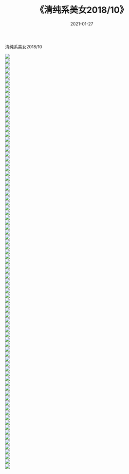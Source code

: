﻿---
layout: post
title:  《清纯系美女2018/10》
date:   2021-01-27
img: http://img.660000.xyz/Sharelink/清纯系美女/2018/10/000.jpg
categories: [美女, 清纯, 唯美]
---

清纯系美女2018/10

 ![](http://img.660000.xyz/Sharelink/清纯系美女/2018/10/001.jpg) <br>![](http://img.660000.xyz/Sharelink/清纯系美女/2018/10/002.jpg) <br>![](http://img.660000.xyz/Sharelink/清纯系美女/2018/10/003.jpg) <br>![](http://img.660000.xyz/Sharelink/清纯系美女/2018/10/004.jpg) <br>![](http://img.660000.xyz/Sharelink/清纯系美女/2018/10/005.jpg) <br>![](http://img.660000.xyz/Sharelink/清纯系美女/2018/10/006.jpg) <br>![](http://img.660000.xyz/Sharelink/清纯系美女/2018/10/007.jpg) <br>![](http://img.660000.xyz/Sharelink/清纯系美女/2018/10/008.jpg) <br>![](http://img.660000.xyz/Sharelink/清纯系美女/2018/10/009.jpg) <br>![](http://img.660000.xyz/Sharelink/清纯系美女/2018/10/010.jpg) <br>![](http://img.660000.xyz/Sharelink/清纯系美女/2018/10/011.jpg) <br>![](http://img.660000.xyz/Sharelink/清纯系美女/2018/10/012.jpg) <br>![](http://img.660000.xyz/Sharelink/清纯系美女/2018/10/013.jpg) <br>![](http://img.660000.xyz/Sharelink/清纯系美女/2018/10/014.jpg) <br>![](http://img.660000.xyz/Sharelink/清纯系美女/2018/10/015.jpg) <br>![](http://img.660000.xyz/Sharelink/清纯系美女/2018/10/016.jpg) <br>![](http://img.660000.xyz/Sharelink/清纯系美女/2018/10/017.jpg) <br>![](http://img.660000.xyz/Sharelink/清纯系美女/2018/10/018.jpg) <br>![](http://img.660000.xyz/Sharelink/清纯系美女/2018/10/019.jpg) <br>![](http://img.660000.xyz/Sharelink/清纯系美女/2018/10/020.jpg) <br>![](http://img.660000.xyz/Sharelink/清纯系美女/2018/10/021.jpg) <br>![](http://img.660000.xyz/Sharelink/清纯系美女/2018/10/022.jpg) <br>![](http://img.660000.xyz/Sharelink/清纯系美女/2018/10/023.jpg) <br>![](http://img.660000.xyz/Sharelink/清纯系美女/2018/10/024.jpg) <br>![](http://img.660000.xyz/Sharelink/清纯系美女/2018/10/025.jpg) <br>![](http://img.660000.xyz/Sharelink/清纯系美女/2018/10/026.jpg) <br>![](http://img.660000.xyz/Sharelink/清纯系美女/2018/10/027.jpg) <br>![](http://img.660000.xyz/Sharelink/清纯系美女/2018/10/028.jpg) <br>![](http://img.660000.xyz/Sharelink/清纯系美女/2018/10/029.jpg) <br>![](http://img.660000.xyz/Sharelink/清纯系美女/2018/10/030.jpg) <br>![](http://img.660000.xyz/Sharelink/清纯系美女/2018/10/031.jpg) <br>![](http://img.660000.xyz/Sharelink/清纯系美女/2018/10/032.jpg) <br>![](http://img.660000.xyz/Sharelink/清纯系美女/2018/10/033.jpg) <br>![](http://img.660000.xyz/Sharelink/清纯系美女/2018/10/034.jpg) <br>![](http://img.660000.xyz/Sharelink/清纯系美女/2018/10/035.jpg) <br>![](http://img.660000.xyz/Sharelink/清纯系美女/2018/10/036.jpg) <br>![](http://img.660000.xyz/Sharelink/清纯系美女/2018/10/037.jpg) <br>![](http://img.660000.xyz/Sharelink/清纯系美女/2018/10/038.jpg) <br>![](http://img.660000.xyz/Sharelink/清纯系美女/2018/10/039.jpg) <br>![](http://img.660000.xyz/Sharelink/清纯系美女/2018/10/040.jpg) <br>![](http://img.660000.xyz/Sharelink/清纯系美女/2018/10/041.jpg) <br>![](http://img.660000.xyz/Sharelink/清纯系美女/2018/10/042.jpg) <br>![](http://img.660000.xyz/Sharelink/清纯系美女/2018/10/043.jpg) <br>![](http://img.660000.xyz/Sharelink/清纯系美女/2018/10/044.jpg) <br>![](http://img.660000.xyz/Sharelink/清纯系美女/2018/10/045.jpg) <br>![](http://img.660000.xyz/Sharelink/清纯系美女/2018/10/046.jpg) <br>![](http://img.660000.xyz/Sharelink/清纯系美女/2018/10/047.jpg) <br>![](http://img.660000.xyz/Sharelink/清纯系美女/2018/10/048.jpg) <br>![](http://img.660000.xyz/Sharelink/清纯系美女/2018/10/049.jpg) <br>![](http://img.660000.xyz/Sharelink/清纯系美女/2018/10/050.jpg) <br>![](http://img.660000.xyz/Sharelink/清纯系美女/2018/10/051.jpg) <br>![](http://img.660000.xyz/Sharelink/清纯系美女/2018/10/052.jpg) <br>![](http://img.660000.xyz/Sharelink/清纯系美女/2018/10/053.jpg) <br>![](http://img.660000.xyz/Sharelink/清纯系美女/2018/10/054.jpg) <br>![](http://img.660000.xyz/Sharelink/清纯系美女/2018/10/055.jpg) <br>![](http://img.660000.xyz/Sharelink/清纯系美女/2018/10/056.jpg) <br>![](http://img.660000.xyz/Sharelink/清纯系美女/2018/10/057.jpg) <br>![](http://img.660000.xyz/Sharelink/清纯系美女/2018/10/058.jpg) <br>![](http://img.660000.xyz/Sharelink/清纯系美女/2018/10/059.jpg) <br>![](http://img.660000.xyz/Sharelink/清纯系美女/2018/10/060.jpg) <br>![](http://img.660000.xyz/Sharelink/清纯系美女/2018/10/061.jpg) <br>![](http://img.660000.xyz/Sharelink/清纯系美女/2018/10/062.jpg) <br>![](http://img.660000.xyz/Sharelink/清纯系美女/2018/10/063.jpg) <br>![](http://img.660000.xyz/Sharelink/清纯系美女/2018/10/064.jpg) <br>![](http://img.660000.xyz/Sharelink/清纯系美女/2018/10/065.jpg) <br>![](http://img.660000.xyz/Sharelink/清纯系美女/2018/10/066.jpg) <br>![](http://img.660000.xyz/Sharelink/清纯系美女/2018/10/067.jpg) <br>![](http://img.660000.xyz/Sharelink/清纯系美女/2018/10/068.jpg) <br>![](http://img.660000.xyz/Sharelink/清纯系美女/2018/10/069.jpg) <br>![](http://img.660000.xyz/Sharelink/清纯系美女/2018/10/070.jpg) <br>![](http://img.660000.xyz/Sharelink/清纯系美女/2018/10/071.jpg) <br>![](http://img.660000.xyz/Sharelink/清纯系美女/2018/10/072.jpg) <br>![](http://img.660000.xyz/Sharelink/清纯系美女/2018/10/073.jpg) <br>![](http://img.660000.xyz/Sharelink/清纯系美女/2018/10/074.jpg) <br>![](http://img.660000.xyz/Sharelink/清纯系美女/2018/10/075.jpg) <br>![](http://img.660000.xyz/Sharelink/清纯系美女/2018/10/076.jpg) <br>![](http://img.660000.xyz/Sharelink/清纯系美女/2018/10/077.jpg) <br>![](http://img.660000.xyz/Sharelink/清纯系美女/2018/10/078.jpg) <br>![](http://img.660000.xyz/Sharelink/清纯系美女/2018/10/079.jpg) <br>![](http://img.660000.xyz/Sharelink/清纯系美女/2018/10/080.jpg) <br>![](http://img.660000.xyz/Sharelink/清纯系美女/2018/10/081.jpg) <br>![](http://img.660000.xyz/Sharelink/清纯系美女/2018/10/082.jpg) <br>![](http://img.660000.xyz/Sharelink/清纯系美女/2018/10/083.jpg) <br>![](http://img.660000.xyz/Sharelink/清纯系美女/2018/10/084.jpg) <br>![](http://img.660000.xyz/Sharelink/清纯系美女/2018/10/085.jpg) <br>
